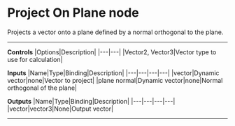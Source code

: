 # Project On Plane node
Projects a vector onto a plane defined by a normal orthogonal to the plane.
<hr>

**Controls**
|Options|Description|
|---|---|
|Vector2, Vector3|Vector type to use for calculation|

**Inputs**
|Name|Type|Binding|Description|
|---|---|---|---|
|vector|Dynamic vector|none|Vector to project|
|plane normal|Dynamic vector|none|Normal orthogonal of the plane|

**Outputs**
|Name|Type|Binding|Description|
|---|---|---|---|
|vector|vector3|None|Output vector|
___